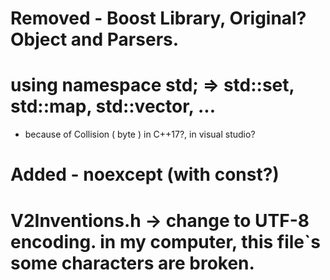 # Removed - Boost Library, Original? Object and Parsers.
# using namespace std; =>  std::set, std::map, std::vector, ...  
 - because of Collision ( byte ) in C++17?, in visual studio?
# Added - noexcept (with const?)
# V2Inventions.h -> change to UTF-8 encoding. in my computer, this file`s some characters are broken.
